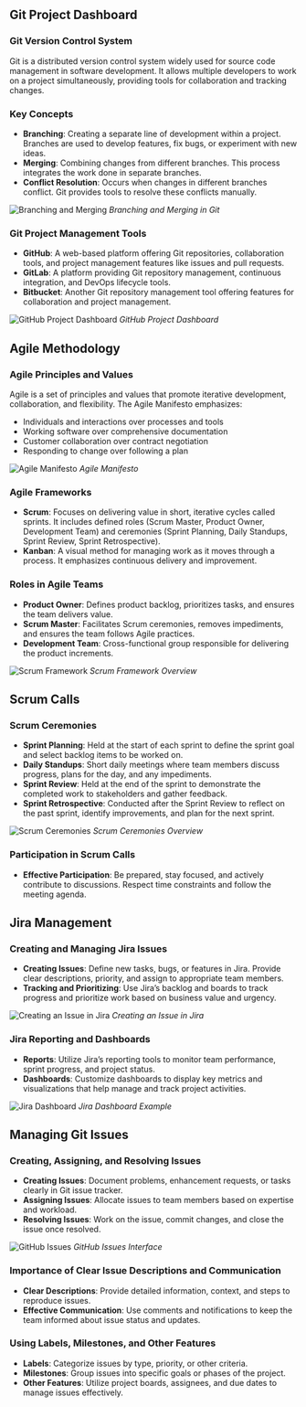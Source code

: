 

## Git Project Dashboard

### Git Version Control System
Git is a distributed version control system widely used for source code management in software development. It allows multiple developers to work on a project simultaneously, providing tools for collaboration and tracking changes.

### Key Concepts
- **Branching**: Creating a separate line of development within a project. Branches are used to develop features, fix bugs, or experiment with new ideas.
- **Merging**: Combining changes from different branches. This process integrates the work done in separate branches.
- **Conflict Resolution**: Occurs when changes in different branches conflict. Git provides tools to resolve these conflicts manually.

![Branching and Merging](https://via.placeholder.com/600x400?text=Branching+and+Merging+in+Git)
*Branching and Merging in Git*

### Git Project Management Tools
- **GitHub**: A web-based platform offering Git repositories, collaboration tools, and project management features like issues and pull requests.
- **GitLab**: A platform providing Git repository management, continuous integration, and DevOps lifecycle tools.
- **Bitbucket**: Another Git repository management tool offering features for collaboration and project management.

![GitHub Project Dashboard](https://via.placeholder.com/600x400?text=GitHub+Project+Dashboard)
*GitHub Project Dashboard*

## Agile Methodology

### Agile Principles and Values
Agile is a set of principles and values that promote iterative development, collaboration, and flexibility. The Agile Manifesto emphasizes:
- Individuals and interactions over processes and tools
- Working software over comprehensive documentation
- Customer collaboration over contract negotiation
- Responding to change over following a plan

![Agile Manifesto](https://via.placeholder.com/600x400?text=Agile+Manifesto)
*Agile Manifesto*

### Agile Frameworks
- **Scrum**: Focuses on delivering value in short, iterative cycles called sprints. It includes defined roles (Scrum Master, Product Owner, Development Team) and ceremonies (Sprint Planning, Daily Standups, Sprint Review, Sprint Retrospective).
- **Kanban**: A visual method for managing work as it moves through a process. It emphasizes continuous delivery and improvement.

### Roles in Agile Teams
- **Product Owner**: Defines product backlog, prioritizes tasks, and ensures the team delivers value.
- **Scrum Master**: Facilitates Scrum ceremonies, removes impediments, and ensures the team follows Agile practices.
- **Development Team**: Cross-functional group responsible for delivering the product increments.

![Scrum Framework](https://via.placeholder.com/600x400?text=Scrum+Framework+Overview)
*Scrum Framework Overview*

## Scrum Calls

### Scrum Ceremonies
- **Sprint Planning**: Held at the start of each sprint to define the sprint goal and select backlog items to be worked on.
- **Daily Standups**: Short daily meetings where team members discuss progress, plans for the day, and any impediments.
- **Sprint Review**: Held at the end of the sprint to demonstrate the completed work to stakeholders and gather feedback.
- **Sprint Retrospective**: Conducted after the Sprint Review to reflect on the past sprint, identify improvements, and plan for the next sprint.

![Scrum Ceremonies](https://via.placeholder.com/600x400?text=Scrum+Ceremonies+Overview)
*Scrum Ceremonies Overview*

### Participation in Scrum Calls
- **Effective Participation**: Be prepared, stay focused, and actively contribute to discussions. Respect time constraints and follow the meeting agenda.

## Jira Management

### Creating and Managing Jira Issues
- **Creating Issues**: Define new tasks, bugs, or features in Jira. Provide clear descriptions, priority, and assign to appropriate team members.
- **Tracking and Prioritizing**: Use Jira’s backlog and boards to track progress and prioritize work based on business value and urgency.

![Creating an Issue in Jira](https://via.placeholder.com/600x400?text=Creating+an+Issue+in+Jira)
*Creating an Issue in Jira*

### Jira Reporting and Dashboards
- **Reports**: Utilize Jira’s reporting tools to monitor team performance, sprint progress, and project status.
- **Dashboards**: Customize dashboards to display key metrics and visualizations that help manage and track project activities.

![Jira Dashboard](https://via.placeholder.com/600x400?text=Jira+Dashboard+Example)
*Jira Dashboard Example*

## Managing Git Issues

### Creating, Assigning, and Resolving Issues
- **Creating Issues**: Document problems, enhancement requests, or tasks clearly in Git issue tracker.
- **Assigning Issues**: Allocate issues to team members based on expertise and workload.
- **Resolving Issues**: Work on the issue, commit changes, and close the issue once resolved.

![GitHub Issues](https://via.placeholder.com/600x400?text=GitHub+Issues+Interface)
*GitHub Issues Interface*

### Importance of Clear Issue Descriptions and Communication
- **Clear Descriptions**: Provide detailed information, context, and steps to reproduce issues.
- **Effective Communication**: Use comments and notifications to keep the team informed about issue status and updates.

### Using Labels, Milestones, and Other Features
- **Labels**: Categorize issues by type, priority, or other criteria.
- **Milestones**: Group issues into specific goals or phases of the project.
- **Other Features**: Utilize project boards, assignees, and due dates to manage issues effectively.

